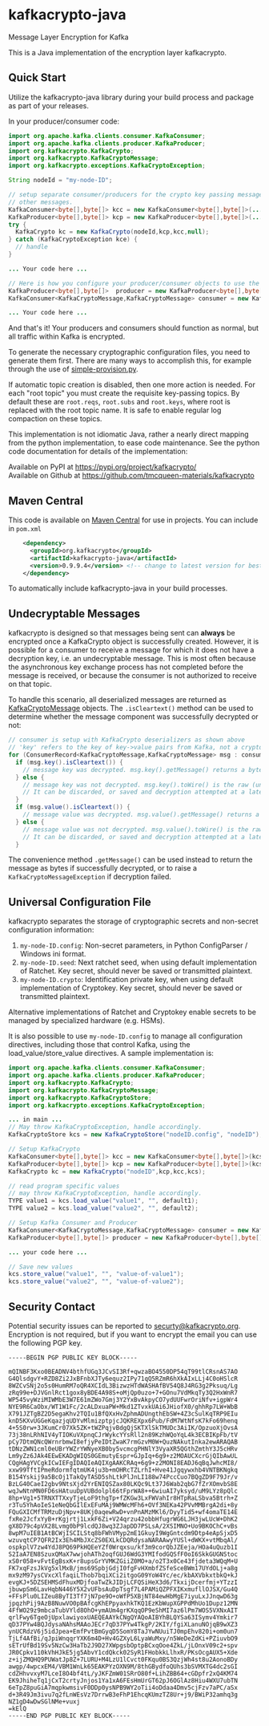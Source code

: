 # kafkacrypto-java
Message Layer Encryption for Kafka

This is a Java implementation of the encryption layer kafkacrypto.

## Quick Start
Utilize the kafkacrypto-java library during your build process and package as part of your releases.

In your producer/consumer code:
```java
import org.apache.kafka.clients.consumer.KafkaConsumer;
import org.apache.kafka.clients.producer.KafkaProducer;
import org.kafkacrypto.KafkaCrypto;
import org.kafkacrypto.KafkaCryptoMessage;
import org.kafkacrypto.exceptions.KafkaCryptoException;

String nodeId = "my-node-ID";

// setup separate consumer/producers for the crypto key passing messages. DO NOT use these for
// other messages.
KafkaConsumer<byte[],byte[]> kcc = new KafkaConsumer<byte[],byte[]>(...your server params in normal form...);
KafkaProducer<byte[],byte[]> kcp = new KafkaProducer<byte[],byte[]>(...your server params in normal form...);
try {
  KafkaCrypto kc = new KafkaCrypto(nodeId,kcp,kcc,null);
} catch (KafkaCryptoException kce) {
  // handle
}

... Your code here ...

// Here is how you configure your producer/consumer objects to use the crypto (de)serializers
KafkaProducer<byte[],byte[]>  producer = new KafkaProducer<byte[],byte[]>(...,kc.getKeySerializer(), kc.getValueSerializer());
KafkaConsumer<KafkaCryptoMessage,KafkaCryptoMessage> consumer = new KafkaConsumer<KafkaCryptoMessage,KafkaCryptoMessage>(...,kc.getKeyDeserializer(), kc.getValueDeserializer());

... Your code here ...
```

And that's it! Your producers and consumers should function as normal, but all traffic within Kafka is encrypted. 

To generate the necessary cryptographic configuration files, you need to generate them first. There are many ways to accomplish this, for example through the use of [simple-provision.py](https://github.com/tmcqueen-materials/kafkacrypto/blob/master/tools/simple-provision.py).

If automatic topic creation is disabled, then one more action is needed. For each "root topic" you must create the requisite key-passing topics. By default these are `root.reqs`, `root.subs` and `root.keys`, where root is replaced with the root topic name. It is safe to enable regular log compaction on these topics.

This implementation is not idiomatic Java, rather a nearly direct mapping from the python implementation, to ease code maintenance. See the python code documentation for details of the implementation:

Available on PyPI at https://pypi.org/project/kafkacrypto/  
Available on Github at https://github.com/tmcqueen-materials/kafkacrypto

## Maven Central

This code is available on [Maven Central](https://mvnrepository.com/artifact/org.kafkacrypto/kafkacrypto-java) for use in projects. You can include in `pom.xml`

```xml
    <dependency>
      <groupId>org.kafkacrypto</groupId>
      <artifactId>kafkacrypto-java</artifactId>
      <version>0.9.9.4</version> <!-- change to latest version for best performance -->
    </dependency>
```

To automatically include kafkacrypto-java in your build processes.

## Undecryptable Messages
kafkacrypto is designed so that messages being sent can **always** be encrypted once a KafkaCrypto object is successfully created. However, it is possible for a consumer to receive a message for which it does not have a decryption key, i.e. an undecryptable message. This is most often because the asynchronous key exchange process has not completed before the message is received, or because the consumer is not authorized to receive on that topic. 

To handle this scenario, all deserialized messages are returned as [KafkaCryptoMessage](https://github.com/tmcqueen-materials/kafkacrypto-java/blob/master/src/main/java/org/kafkacrypto/KafkaCryptoMessage.java) objects. The `.isCleartext()` method can be used to determine whether the message component was successfully decrypted or not:
```java
// consumer is setup with KafkaCrypto deserializers as shown above
// 'key' refers to the key of key->value pairs from Kafka, not a cryptographic key
for (ConsumerRecord<KafkaCryptoMessage,KafkaCryptoMessage> msg : consumer) {
  if (msg.key().isCleartext()) {
    // message key was decrypted. msg.key().getMessage() returns a byte[] of the cleartext
  } else {
    // message key was not decrypted. msg.key().toWire() is the raw (undecrypted) message key
    // It can be discarded, or saved and decryption attempted at a later time
  }
  if (msg.value().isCleartext()) {
    // message value was decrypted. msg.value().getMessage() returns a byte[] of the cleartext
  } else {
    // message value was not decrypted. msg.value().toWire() is the raw (undecrypted) message value
    // It can be discarded, or saved and decryption attempted at a later time
  }
```
The convenience method `.getMessage()` can be used instead to return the message as bytes if successfully decrypted, or to raise a `KafkaCryptoMessageException` if decryption failed.

## Universal Configuration File
kafkacrypto separates the storage of cryptographic secrets and non-secret configuration information:
  1. `my-node-ID.config`: Non-secret parameters, in Python ConfigParser / Windows ini format.
  1. `my-node-ID.seed`: Next ratchet seed, when using default implementation of Ratchet. Key secret, should never be saved or transmitted plaintext.
  1. `my-node-ID.crypto`: Identification private key, when using default implementation of Cryptokey. Key secret, should never be saved or transmitted plaintext.

Alternative implementations of Ratchet and Cryptokey enable secrets to be managed by specialized hardware (e.g. HSMs).

It is also possible to use `my-node-ID.config` to manage all configuration directives, including those that control Kafka, using the load_value/store_value directives. A sample implementation is:
```java
import org.apache.kafka.clients.consumer.KafkaConsumer;
import org.apache.kafka.clients.producer.KafkaProducer;
import org.kafkacrypto.KafkaCrypto;
import org.kafkacrypto.KafkaCryptoMessage;
import org.kafkacrypto.KafkaCryptoStore;
import org.kafkacrypto.exceptions.KafkaCryptoException;

... in main ...
// May throw KafkaCryptoException, handle accordingly.
KafkaCryptoStore kcs = new KafkaCryptoStore("nodeID.config", "nodeID");

// Setup KafkaCrypto
KafkaConsumer<byte[],byte[]> kcc = new KafkaConsumer<byte[],byte[]>(kcs.get_kafka_config("consumer","crypto"));
KafkaProducer<byte[],byte[]> kcp = new KafkaProducer<byte[],byte[]>(kcs.get_kafka_config("producer","crypto"));
KafkaCrypto kc = new KafkaCrypto("nodeID",kcp,kcc,kcs);

// read program specific values
// may throw KafkaCryptoException, handle accordingly.
TYPE value1 = kcs.load_value("value1", "", default1);
TYPE value2 = kcs.load_value("value2", "", default2);

// Setup Kafka Consumer and Producer
KafkaConsumer<KafkaCryptoMessage,KafkaCryptoMessage> consumer = new KafkaConsumer<KafkaCryptoMessage,KafkaCryptoMessage>(kcs.get_kafka_config("consumer"), kc.getKeyDeserializer(), kc.getValueDeserializer());
KafkaProducer<byte[],byte[]> producer = new KafkaProducer<byte[],byte[]>(kcs.get_kafka_config("producer"), kc.getKeySerializer(), kc.getValueSerializer());

... your code here ...

// Save new values
kcs.store_value("value1", "", "value-of-value1");
kcs.store_value("value2", "", "value-of-value2");
```

## Security Contact

Potential security issues can be reported to <securty@kafkacrypto.org>. Encryption is not required, but if you want to encrypt the email you can use the following PGP key.
```
-----BEGIN PGP PUBLIC KEY BLOCK-----

mQINBF3Kxo0BEADNV4bthfUGq3JCvSI3Rf+qwzaBO4550DP54qT99tlCRsnAS7AO
G4QlsdgvY+RZD8Zi2JxBFnbXJTy6equz2IPy71qQ5RZmR6hXkAIxLLj4C0oHSlcR
8WZCvSNj2o5s0HumRM7oQR4XCIdL3BizwzHTdWASHAfBV54Q8J4RG3g2Pksuq/Lg
zRq99e+DJVGnlRct1gox8yBDE4A98S+oMjQp0uzo+7+GOnu7VdMkqTy3Q2HxWnR7
WP545vyWziMIWMbE3W7E61mZWo7Gmj3Y2YxBvAkpyCO7ydUUFwrOriNfv+igpWr4
NYE9R6CaObx/WT1W1Fc/2cALDxuaPW+Mkd1ZTvxkUAi6JHiofX0/ghhRp7LW+WbB
X791JZTgBZ2D5egaKhv2TQIu1BfQXxHvZphmADUngthEbSW+4Z3cSulKqTRP9EIu
knD5KXvUGGeKqazjqUDYvMlmizptpjcJQKREXpx6Pub/FdM7WtNfsK7kFo69henq
4+5S0rw+3JKumCr07Xk5ZK+tWZPqjvBdgQjSKTXlSkTMUDc3AiIK/OpzuoXjOvsA
73j38nLRhNIV4yTIOKuVXpnqCJrWykcYYsRll2n89KzhWQoYqL4k3ECBIKpFb/tV
pCy7DtmQNcQWrnrbmwI8efjyPeIDtZwaK7rmGzvM0W+QuzNAkutInka2ewARAQAB
tDNzZWN1cml0eUBrYWZrYWNyeXB0by5vcmcgPHNlY3VyaXR5QGthZmthY3J5cHRv
Lm9yZz6JAk4EEwEKADgWIQS0GEmutyEspr+GJpIq+6g9+z2MOAUCXcrGjQIbAwUL
CQgHAgYVCgkICwIEFgIDAQIeAQIXgAAKCRAq+6g9+z2MONI8EADJ6qBqJwhcMI8/
xxw99TftIPmeRdormfqtmUK4ju3b+mOHRcTZLrhI+Hve41Jgqywxhb4VNTBKNgkq
B154Yskij9a5BcOj1TakQyTASD5shLtkPlJnLI188w74PccCuo7BQgZD9F79Jr/v
BzLG40CaeI2gbv9NtsXjd2YrENIQSZax80LKQc9Lt37J6Wab2qbG7fZrXOmvbS8E
wqJwNtnMN0FD6sHAtuuDpVUBdolpl66tFprWA8++6wiuAI7yksyd/uM9LYz8pQlc
8hp+Vg1+5TRNXTTXxyTjeLoF9thgTp+fZKGw3LxFWVahIr8HTpRaLSbva5Btrh+Z
r3Tu5YhAoIeS1eNeQbGIlExEFuMAj9WMWcMFh6+OVf3NEKa42PVvMMBrgA2di+8y
FQuGXICMfTRMzuDjNpv+8UKj0aqewRwD+vnPnAMzMKl6/DyyTid5+wf4omaTE14E
fxRe2JcfxYyB+rKgjrtj1LxkF6Zi+V24qrzu42obbHfugrWG6LJH3jwLUcW+DhK2
gX8D79c4pVX28Lvmg0bP9lcdQJ8wq3ZJapDD7PSLsA/2XSIMNO+Uo9BKOChC+vBs
8wpM7uIEB1AtBCWjISCILStq8bFWhVMyp2mE1GkuyI9WgGntcdm9Dtp4eApSjxD5
wzuvqtCP7QFR2Ix3Eh4MbJXcZS0EXLkCDQRdysaNARAAwyYUSl+dWKX+vtMbqAl/
ospkplV7zw4YdJ8PQ69PkHQEeYZf0Wrqxsu/kf3m9corQbJZEeja/HOa4uQuzb1I
S2IaA7EN8SzuxQMaX7wwjohATh2oqfGUJ6WdG3YMIfodGQSfF0oI6SkkGUGNStoc
xS0r058+vFvtEgBsxK+r8upsGrYVMKZGiiZ0MO+a/o2T3x0Ce43fjdeta3WQqM+U
FK7xqFzsJkVg5xlMxB/jms69SpbjGdjI0fgFvHXmbfZSfeSceBWm17UYdOLj+a8g
mx9zM97ysCVxcXlfaqiLThob7bqiXCi2itgoG09YoW4Yc/ec/kbAXVbkxtbkQ+kJ
evgKJ+5DZSEHMSdFhuxMDjfoaTwZkJIDjLCFQSiHeX3d6/TkxijDcerfmj+YTzzI
jbuwpSm6LavHqbN446Y5X2vUFbsAuDpTsgf7L4PAMiQZPFXIKxmufllOJSX/Gu4Q
+FFsPlu0LIZeu8ByTI3Tf7jN7pe9O+oWfP5XBjNT84ewHbMgE7iyuLxJJnqwD63g
jpqzhPij9AzB8NuwVO0pBAfcgKhEPpyaxhkTKQ1EzKbWupXGPPdMhUo1Dupz12MN
4FfWO29z9mbcaTubVYld8OhO+ymAUm4grKXqqOP9eShMI7az6lPm7WOS5VXNxAIT
qrlFwy6TgeOjUpxlawiyoxUAEQEAAYkCNgQYAQoAIBYhBLQYSa63ISymv4Ymkir7
qD37PYw4BQJdysaNAhsMAAoJECr7qD37PYw4TkgP/2KIY/fgiXLanuNOjqB9wXZ3
ynUCRdzV6j5idJpea+EmfPvtBmGyqD5SomY8TaJYwNUuiTJ0mpEhv820i+om0un7
TjLf4AfBi/qJpiWnqqrYXK6m4D+Hv4GZXyL6LyaWuMxy/n5WeDeZdKi+PZiuvbO9
sETrUfBd19Sv5NzCw3HaTb2J9D27XWpgsbOptpBCxqOoe4ZkL/jLOnxV09c2+spv
JR0Cpkv110kVhHJkE5jg5AbvY1cdQkck02SyR1FHobkkLlhxR/PKsOcgAUX5+Xde
z+ijZMQHQ9PUWatJp8Z+7LURU+M4LzU1lCvct0FKqu0BS3QzjWh4st8u2AonoBDy
awgp/4wpcxEM4/VBM1WnLk65EAKPYzOXN9M/8thGBydfoQUhs3bSVMXTG4dc2sGI
cdZHhvvxyM7LceI8O4bf4tL/yJKFZmW01SRrO80f+LihZBB64+cGDpfr2xQ4KM74
EK9JhiheTq1jCxT2crtyJnjos1Ya1xA6FEsHmUrGT62pJ6OGlAz8Hiu4WXU7ubTN
6eTpZ8puGiA7mqpkwmsivF0DDp0ysNPB9WY2oTii4oDdaa4Dmv5cjFzv7aPC/aSx
d+3R49Jm3ivu7q2fLnWEsVz7DrrwB3eFhP1EhcqKUmzTZ8Ur+j9/BWiP32amhq3g
NZ1gD4wDwSGlNMe+vuxj
=kElQ
-----END PGP PUBLIC KEY BLOCK-----
```

